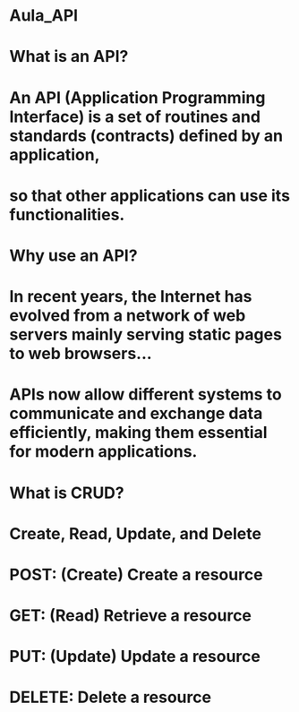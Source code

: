 # Aula_API
# What is an API?
# An API (Application Programming Interface) is a set of routines and standards (contracts) defined by an application,
# so that other applications can use its functionalities.

# Why use an API?
# In recent years, the Internet has evolved from a network of web servers mainly serving static pages to web browsers...
# APIs now allow different systems to communicate and exchange data efficiently, making them essential for modern applications.

# What is CRUD?
# Create, Read, Update, and Delete

# POST: (Create) Create a resource
# GET: (Read) Retrieve a resource
# PUT: (Update) Update a resource
# DELETE: Delete a resource